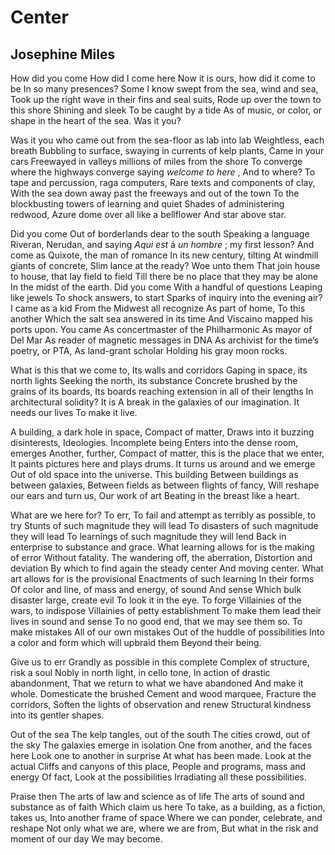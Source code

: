 # Center
## Josephine Miles
How did you come
How did I come here
Now it is ours, how did it come to be
In so many presences?
Some I know swept from the sea, wind and sea,
Took up the right wave in their fins and seal suits,
Rode up over the town to this shore
Shining and sleek
To be caught by a tide
As of music, or color, or shape in the heart of the sea.
Was it you?

Was it you who came out from the sea-floor as lab into lab
Weightless, each breath
Bubbling to surface, swaying in currents of kelp plants,
Came in your cars
Freewayed in valleys millions of miles from the shore
To converge where the highways converge saying _welcome to here_ ,
And to where?
To tape and percussion, raga computers,
Rare texts and components of clay,
With the sea down away past the freeways and out of the town
To the blockbusting towers of learning and quiet
Shades of administering redwood,
Azure dome over all like a bellflower
And star above star.

Did you come
Out of borderlands dear to the south
Speaking a language Riveran, Nerudan, and saying
 _Aqui est_ á _un hombre_ ; my first lesson?
And come as Quixote, the man of romance
In its new century, tilting
At windmill giants of concrete,
Slim lance at the ready? Woe unto them
That join house to house, that lay field to field
Till there be no place that they may be alone
In the midst of the earth.
Did you come
With a handful of questions
Leaping like jewels
To shock answers, to start
Sparks of inquiry into the evening air?
I came as a kid
From the Midwest all recognize
As part of home,
To this another
Which the salt sea answered in its time
And Viscaino mapped his ports upon.
You came
As concertmaster of the Philharmonic
As mayor of Del Mar
As reader of magnetic messages in DNA
As archivist for the time’s poetry, or PTA,
As land-grant scholar
Holding his gray moon rocks.

What is this that we come to,
Its walls and corridors
Gaping in space, its north lights
Seeking the north, its substance
Concrete brushed by the grains of its boards,
Its boards reaching extension in all of their lengths
In architectural solidity?
It is
A break in the galaxies of our imagination. It needs our lives
To make it live.

A building, a dark hole in space,
Compact of matter,
Draws into it buzzing disinterests,
Ideologies.
Incomplete being
Enters into the dense room, emerges
Another, further,
Compact of matter, this is the place that we enter,
It paints pictures here and plays drums.
It turns us around and we emerge
Out of old space into the universe.
This building
Between buildings as between galaxies,
Between fields as between flights of fancy,
Will reshape our ears and turn us,
Our work of art
Beating in the breast like a heart.

What are we here for?
To err,
To fail and attempt as terribly as possible, to try
Stunts of such magnitude they will lead
To disasters of such magnitude they will lead
To learnings of such magnitude they will lend
Back in enterprise to substance and grace.
What learning allows for is the making of error
Without fatality.
The wandering off, the aberration,
Distortion and deviation
By which to find again the steady center
And moving center.
What art allows for is the provisional
Enactments of such learning
In their forms
Of color and line, of mass and energy, of sound
And sense
Which bulk disaster large, create evil
To look it in the eye.
To forge
Villainies of the wars, to indispose
Villainies of petty establishment
To make them lead their lives in sound and sense
To no good end, that we may see them so.
To make mistakes
All of our own mistakes
Out of the huddle of possibilities
Into a color and form which will upbraid them
Beyond their being.

Give us to err
Grandly as possible in this complete
Complex of structure, risk a soul
Nobly in north light, in cello tone,
In action of drastic abandonment,
That we return to what we have abandoned
And make it whole.
Domesticate the brushed
Cement and wood marquee,
Fracture the corridors,
Soften the lights of observation and renew
Structural kindness into its gentler shapes.

Out of the sea
The kelp tangles, out of the south
The cities crowd, out of the sky
The galaxies emerge in isolation
One from another, and the faces here
Look one to another in surprise
At what has been made.
Look at the actual
Cliffs and canyons of this place,
People and programs, mass and energy
Of fact,
Look at the possibilities
Irradiating all these possibilities.

Praise then
The arts of law and science as of life
The arts of sound and substance as of faith
Which claim us here
To take, as a building, as a fiction, takes us,
Into another frame of space
Where we can ponder, celebrate, and reshape
Not only what we are, where we are from,
But what in the risk and moment of our day
We may become.